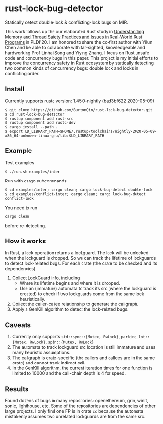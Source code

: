 # rust-lock-bug-detector
Statically detect double-lock &amp; conflicting-lock bugs on MIR.

This work follows up the our elaborated Rust study in [Understanding Memory and Thread Safety Practices and Issues in Real-World Rust Programs](https://songlh.github.io/paper/rust-study.pdf) in PLDI'20.
I am honored to share the co-first author with Yilun Chen and be able to collaborate with far-sighted, knowledgeable and hardworking Prof Linhai Song and Yiying Zhang. 
I focus on Rust unsafe code and concurrency bugs in this paper.
This project is my initial efforts to improve the concurrency safety in Rust ecosystem by statically detecting two common kinds of concurrency bugs: 
double lock and locks in conflicting order.

## Install
Currently supports rustc version: 1.45.0-nightly (bad3bf622 2020-05-09)
```
$ git clone https://github.com/BurtonQin/rust-lock-bug-detector.git
$ cd rust-lock-bug-detector
$ rustup component add rust-src
$ rustup component add rustc-dev
$ cargo install --path .
$ export LD_LIBRARY_PATH=$HOME/.rustup/toolchains/nightly-2020-05-09-x86_64-unknown-linux-gnu/lib:$LD_LIBRARY_PATH
```

## Example
Test examples
```
$ ./run.sh examples/inter
```

Run with cargo subcommands
```
$ cd examples/inter; cargo clean; cargo lock-bug-detect double-lock 
$ cd examples/conflict-inter; cargo clean; cargo lock-bug-detect conflict-lock
```
You need to run
```
cargo clean
```
before re-detecting.

## How it works
In Rust, a lock operation returns a lockguard. The lock will be unlocked when the lockguard is dropped.
So we can track the lifetime of lockguards to detect lock-related bugs.
For each crate (the crate to be checked and its dependencies)
1. Collect LockGuard info, including
   - Where its lifetime begins and where it is dropped.
   - Use an (immature) automata to track its src (where the lockguard is created) to check if two lockguards come from the same lock heuristically.
2. Collect the caller-callee relationship to generate the callgraph.
3. Apply a GenKill algorithm to detect the lock-related bugs.

## Caveats
1. Currently only supports `std::sync::{Mutex, RwLock}`, `parking_lot::{Mutex, RwLock}`, `spin::{Mutex, RwLock}`
2. The automata to track lockguard src location is still immature and uses many heuristic assumptions. 
3. The callgraph is crate-specific (the callers and callees are in the same crate) and cannot track indirect call.
4. In the GenKill algorithm, the current iteration times for one function is limited to 10000 and the call-chain depth is 4 for speed.

## Results
Found dozens of bugs in many repositories: openethereum, grin, winit, sonic, lighthouse, etc.
Some of the repositories are dependencies of other large projects.
I only find one FP is in crate `cc` because the automata mistakenly assumes two unrelated lockguards are from the same src.
